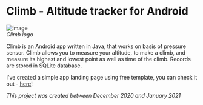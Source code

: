 # Climb - Altitude tracker for Android
![image](https://user-images.githubusercontent.com/42720598/111349687-a6aa1680-8681-11eb-8a7e-94b0936ef033.png)  
*Climb logo*

Climb is an Android app written in Java, that works on basis of pressure sensor. Climb allows you to measure your altitude, to make a climb, and measure its highest and lowest point as well as time of the climb. Records are stored in SQLite database.

I've created a simple app landing page using free template, you can check it out - [here](https://mystifying-mcnulty-aaf102.netlify.app/)!

*This project was created between December 2020 and January 2021*
